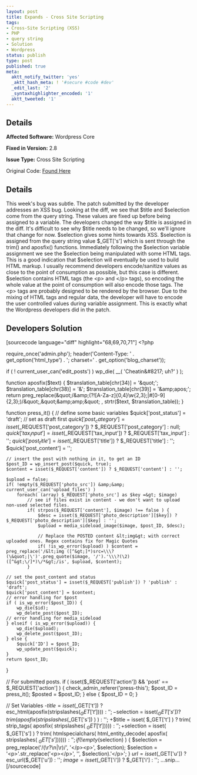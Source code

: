 ```yaml
---
layout: post
title: Expands - Cross Site Scripting
tags:
- Cross-Site Scripting (XSS)
- PHP
- query string
- Solution
- Wordpress
status: publish
type: post
published: true
meta:
  aktt_notify_twitter: 'yes'
  _aktt_hash_meta: ! '#secure #code #dev'
  _edit_last: '2'
  _syntaxhighlighter_encoded: '1'
  aktt_tweeted: '1'
---
```

## Details
__Affected Software:__ Wordpress Core

__Fixed in Version:__  2.8

__Issue Type:__ Cross Site Scripting

Original Code: <a href="http://spotthevuln.com/2011/05/expands-2/">Found Here</a>
## Details
This week's bug was subtle. The patch submitted by the developer addresses an XSS bug. Looking at the diff, we see that $title and $selection come from the query string. These values are fixed up before being assigned to a variable. The developers changed the way $title is assigned in the diff. It's difficult to see why $title needs to be changed, so we'll ignore that change for now. $selection gives some hints towards XSS. $selection is assigned from the query string value $_GET['s'] which is sent through the trim() and aposfix() functions. Immediately following the $selection variable assignment we see the $selection being manipulated with some HTML tags. This is a good indication that $selection will eventually be used to build HTML markup. I usually recommend developers encode/sanitize values as close to the point of consumption as possible, but this case is different. $selection contains HTML tags (the &lt;p&gt; and &lt;/p&gt; tags), so encoding the whole value at the point of consumption will also encode those tags. The &lt;p&gt; tags are probably designed to be rendered by the browser. Due to the mixing of HTML tags and regular data, the developer will have to encode the user controlled values during variable assignment. This is exactly what the Wordpress developers did in the patch.


## Developers Solution
[sourcecode language="diff" highlight="68,69,70,71"]
&lt;?php

require_once('admin.php');
header('Content-Type: ' . get_option('html_type') . '; charset=' . get_option('blog_charset'));

if ( ! current_user_can('edit_posts') )
	wp_die( __( 'Cheatin&amp;#8217; uh?' ) );

function aposfix($text) {
	$translation_table[chr(34)] = '&amp;quot;';
	$translation_table[chr(38)] = '&amp;';
	$translation_table[chr(39)] = '&amp;apos;';
	return preg_replace(&quot;/&amp;(?![A-Za-z]{0,4}\w{2,3};|#[0-9]{2,3};)/&quot;,&quot;&amp;amp;&quot; , strtr($text, $translation_table));
}


function press_it() {
	// define some basic variables
	$quick['post_status'] = 'draft'; // set as draft first
	$quick['post_category'] = isset($_REQUEST['post_category']) ? $_REQUEST['post_category'] : null;
	$quick['tax_input'] = isset($_REQUEST['tax_input']) ? $_REQUEST['tax_input'] : '';
	$quick['post_title'] = isset($_REQUEST['title']) ? $_REQUEST['title'] : '';
	$quick['post_content'] = '';

	// insert the post with nothing in it, to get an ID
	$post_ID = wp_insert_post($quick, true);
	$content = isset($_REQUEST['content']) ? $_REQUEST['content'] : '';

	$upload = false;
	if( !empty($_REQUEST['photo_src']) &amp;&amp; current_user_can('upload_files') )
		foreach( (array) $_REQUEST['photo_src'] as $key =&gt; $image)
			// see if files exist in content - we don't want to upload non-used selected files.
			if( strpos($_REQUEST['content'], $image) !== false ) {
				$desc = isset($_REQUEST['photo_description'][$key]) ? $_REQUEST['photo_description'][$key] : '';
				$upload = media_sideload_image($image, $post_ID, $desc);

				// Replace the POSTED content &lt;img&gt; with correct uploaded ones. Regex contains fix for Magic Quotes
				if( !is_wp_error($upload) ) $content = preg_replace('/&lt;img ([^&gt;]*)src=\\\?(\&quot;|\')'.preg_quote($image, '/').'\\\?(\2)([^&gt;\/]*)\/*&gt;/is', $upload, $content);
			}

	// set the post_content and status
	$quick['post_status'] = isset($_REQUEST['publish']) ? 'publish' : 'draft';
	$quick['post_content'] = $content;
	// error handling for $post
	if ( is_wp_error($post_ID)) {
		wp_die($id);
		wp_delete_post($post_ID);
	// error handling for media_sideload
	} elseif ( is_wp_error($upload)) {
		wp_die($upload);
		wp_delete_post($post_ID);
	} else {
		$quick['ID'] = $post_ID;
		wp_update_post($quick);
	}
	return $post_ID;
}

// For submitted posts.
if ( isset($_REQUEST['action']) &amp;&amp; 'post' == $_REQUEST['action'] ) {
	check_admin_referer('press-this');
	$post_ID = press_it();
	$posted =  $post_ID;
} else {
	$post_ID = 0;
}

// Set Variables
-$title = isset($_GET['t']) ? esc_html(aposfix(stripslashes($_GET['t']))) : '';
-$selection = isset($_GET['s']) ? trim( aposfix( stripslashes($_GET['s']) ) ) : '';
+$title = isset( $_GET['t'] ) ? trim( strip_tags( aposfix( stripslashes( $_GET['t'] ) ) ) ) : '';
+$selection = isset( $_GET['s'] ) ? trim( htmlspecialchars( html_entity_decode( aposfix( stripslashes( $_GET['s'] ) ) ) ) ) : '';
if ( ! empty($selection) ) {
	$selection = preg_replace('/(\r?\n|\r)/', '&lt;/p&gt;&lt;p&gt;', $selection);
	$selection = '&lt;p&gt;'.str_replace('&lt;p&gt;&lt;/p&gt;', '', $selection).'&lt;/p&gt;';
}
$url = isset($_GET['u']) ? esc_url($_GET['u']) : '';
$image = isset($_GET['i']) ? $_GET['i'] : '';
...snip...
[/sourcecode]
